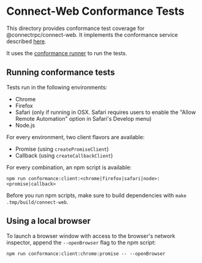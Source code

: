 # Connect-Web Conformance Tests

This directory provides conformance test coverage for @connectrpc/connect-web. It implements the conformance service described [here](https://buf.build/connectrpc/conformance).

It uses the [conformance runner](https://github.com/connectrpc/conformance/releases) to run the tests.

## Running conformance tests

Tests run in the following environments:

* Chrome
* Firefox
* Safari (only if running in OSX. Safari requires users to enable the "Allow Remote Automation" option in Safari's Develop menu)
* Node.js

For every environment, two client flavors are available:
* Promise (using `createPromiseClient`)
* Callback (using `createCallbackClient`)

For every combination, an npm script is available:

`npm run conformance:client:<chrome|firefox|safari|node>:<promise|callback>`

Before you run npm scripts, make sure to build dependencies with `make .tmp/build/connect-web`.

## Using a local browser

To launch a browser window with access to the browser's network inspector, append the `--openBrowser` flag to the npm script:

```
npm run conformance:client:chrome:promise -- --openBrowser
```
